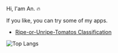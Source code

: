 Hi, I'am An. 🔥

If you like, you can try some of my apps. 

- [Ripe-or-Unripe-Tomatos Classification](https://huggingface.co/spaces/andtr-2021/ripe-tomato-or-unrip-tomato?logs=container)

![Top Langs](https://github-readme-stats.vercel.app/api/top-langs/?username=andtr-2021&layout=compact)

